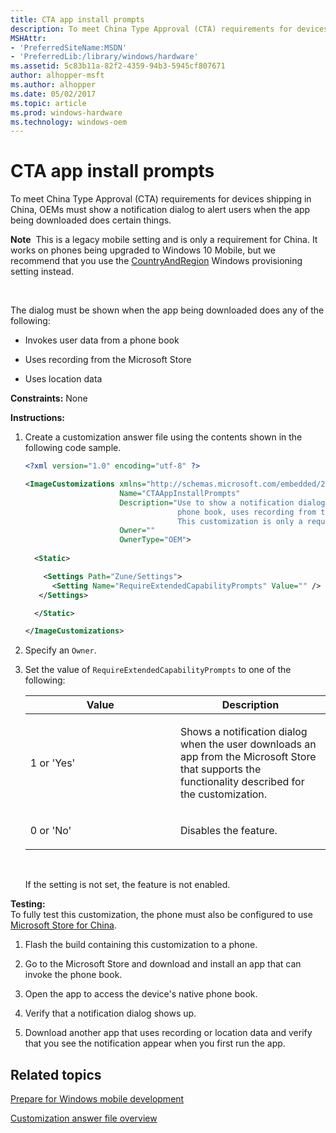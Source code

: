 ```yaml
---
title: CTA app install prompts
description: To meet China Type Approval (CTA) requirements for devices shipping in China, OEMs must show a notification dialog to alert users when the app being downloaded does certain things.
MSHAttr:
- 'PreferredSiteName:MSDN'
- 'PreferredLib:/library/windows/hardware'
ms.assetid: 5c83b11a-82f2-4359-94b3-5945cf807671
author: alhopper-msft
ms.author: alhopper
ms.date: 05/02/2017
ms.topic: article
ms.prod: windows-hardware
ms.technology: windows-oem
---
```


# CTA app install prompts


To meet China Type Approval (CTA) requirements for devices shipping in China, OEMs must show a notification dialog to alert users when the app being downloaded does certain things.

**Note**  This is a legacy mobile setting and is only a requirement for China. It works on phones being upgraded to Windows 10 Mobile, but we recommend that you use the [CountryAndRegion](https://docs.microsoft.com/en-us/windows/configuration/wcd/wcd-countryandregion) Windows provisioning setting instead.

 

The dialog must be shown when the app being downloaded does any of the following:

-   Invokes user data from a phone book

-   Uses recording from the Microsoft Store

-   Uses location data

<a href="" id="constraints---none"></a>**Constraints:** None  

<a href="" id="instructions-"></a>**Instructions:**  
1.  Create a customization answer file using the contents shown in the following code sample.

    ```XML
    <?xml version="1.0" encoding="utf-8" ?>  

    <ImageCustomizations xmlns="http://schemas.microsoft.com/embedded/2004/10/ImageUpdate"  
                         Name="CTAAppInstallPrompts"  
                         Description="Use to show a notification dialog to alert users when the app being downloaded invokes data from a 
                                      phone book, uses recording from the Windows Phone Store, or uses location data.
                                      This customization is only a requirement for China."  
                         Owner=""  
                         OwnerType="OEM"> 
      
      <Static>  

        <Settings Path="Zune/Settings">  
          <Setting Name="RequireExtendedCapabilityPrompts" Value="" />    
       </Settings>  

      </Static>

    </ImageCustomizations>
    ```

2.  Specify an `Owner`.

3.  Set the value of `RequireExtendedCapabilityPrompts` to one of the following:

    <table>
    <colgroup>
    <col width="50%" />
    <col width="50%" />
    </colgroup>
    <thead>
    <tr class="header">
    <th>Value</th>
    <th>Description</th>
    </tr>
    </thead>
    <tbody>
    <tr class="odd">
    <td><p>1 or 'Yes'</p></td>
    <td><p>Shows a notification dialog when the user downloads an app from the Microsoft Store that supports the functionality described for the customization.</p></td>
    </tr>
    <tr class="even">
    <td><p>0 or 'No'</p></td>
    <td><p>Disables the feature.</p></td>
    </tr>
    </tbody>
    </table>

     

    If the setting is not set, the feature is not enabled.

<a href="" id="testing-"></a>**Testing:**  
To fully test this customization, the phone must also be configured to use [Microsoft Store for China](windows-phone-store-for-china.md).

1.  Flash the build containing this customization to a phone.

2.  Go to the Microsoft Store and download and install an app that can invoke the phone book.

3.  Open the app to access the device's native phone book.

4.  Verify that a notification dialog shows up.

5.  Download another app that uses recording or location data and verify that you see the notification appear when you first run the app.

## Related topics

[Prepare for Windows mobile development](https://docs.microsoft.com/en-us/windows-hardware/manufacture/mobile/preparing-for-windows-mobile-development)

[Customization answer file overview](https://docs.microsoft.com/en-us/windows-hardware/customize/mobile/mcsf/customization-answer-file)
